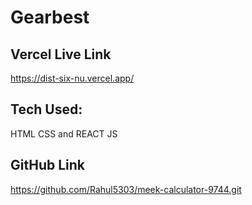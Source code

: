 # Gearbest 



## Vercel Live Link 
https://dist-six-nu.vercel.app/

## Tech Used:
HTML CSS and REACT JS

## GitHub Link
https://github.com/Rahul5303/meek-calculator-9744.git
